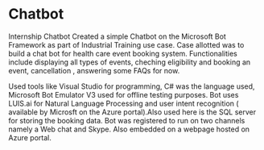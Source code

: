 # Chatbot
Internship Chatbot 
Created a simple Chatbot on the Microsoft Bot Framework as part of Industrial Training use case. Case allotted was to build a chat bot for health care event booking system. Functionalities include displaying all types of events, cheching eligibility and booking an event, cancellation , answering some FAQs for now. 

Used tools like Visual Studio for programming, C# was the language used, Microsoft Bot Emulator V3 used for offline testing purposes.
Bot uses LUIS.ai for Natural Language Processing and user intent recognition ( available by Microsft on the Azure portal).Also used here is the SQL server for storing the booking data.
Bot was registered to run on two channels namely a Web chat and Skype. Also embedded on a webpage hosted on Azure portal.
